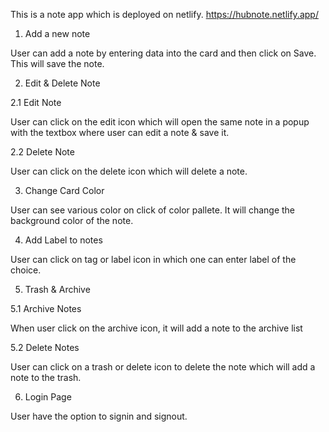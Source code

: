 This is a note app which is deployed on netlify.
https://hubnote.netlify.app/

1. Add a new note

User can add a note by entering data into the card and then click on Save. This will save the note.

2. Edit & Delete Note

2.1 Edit Note

User can click on the edit icon which will open the same note in a popup with the textbox where user can edit a note & save it.

2.2 Delete Note

User can click on the delete icon which will delete a note.

3. Change Card Color

User can see various color on click of color pallete. It will change the background color of the note.

4. Add Label to notes

User can click on tag or label icon in which one can enter label of the choice.

5. Trash & Archive

5.1 Archive Notes

When user click on the archive icon, it will add a note to the archive list

5.2 Delete Notes

User can click on a trash or delete icon to delete the note which will add a note to the trash.

6. Login Page

User have the option to signin and signout.
